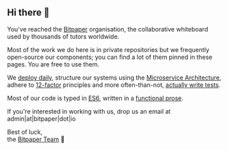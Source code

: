 ## Hi there 👋

You've reached the [Bitpaper][bitpaper] organisation, the collaborative whiteboard used by thousands of tutors worldwide.

Most of the work we do here is in private repositories but we frequently open-source our components; 
you can find a lot of them pinned in these pages. You are free to use them.

We [deploy daily][ci], structure our systems using the [Microservice Architecture][microservices], adhere to [12-factor][12-factors] principles and 
more often-than-not, [actually write tests][tdd].  

Most of our code is typed in [ES6][es6], written in a [functional prose][func-programming].

If you're interested in working with us, drop us an email at admin|at|bitpaper|dot|io

Best of luck,  
the [Bitpaper Team][bp-team] 🚀

[bitpaper]: https://bitpaper.io/
[ci]: https://en.wikipedia.org/wiki/Continuous_integration
[microservices]: https://en.wikipedia.org/wiki/Service-oriented_architecture
[12-factors]: https://12factor.net/
[tdd]: https://en.wikipedia.org/wiki/Test-driven_development#Test-driven_development_cycle
[es6]: https://webreference.com/javascript/es6/
[func-programming]: https://en.wikipedia.org/wiki/Functional_programming
[bp-team]: https://www.linkedin.com/company/bitpaper/people/

